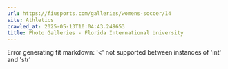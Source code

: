 ```yaml
---
url: https://fiusports.com/galleries/womens-soccer/14
site: Athletics
crawled_at: 2025-05-13T10:04:43.249653
title: Photo Galleries - Florida International University
---
```


Error generating fit markdown: '<' not supported between instances of 'int' and 'str'